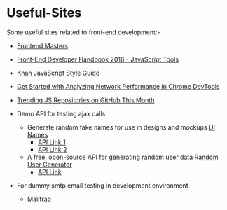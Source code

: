 # Useful-Sites
Some useful sites related to front-end development:-

- [Frontend Masters](https://github.com/FrontendMasters)
- [Front-End Developer Handbook 2016 - JavaScript Tools](https://www.frontendhandbook.com/tools/js.html)
- [Khan JavaScript Style Guide](https://github.com/Khan/style-guides/blob/master/style/javascript.md)

- [Get Started with Analyzing Network Performance in Chrome DevTools](https://developers.google.com/web/tools/chrome-devtools/network-performance/)

- [Trending JS Repositories on GitHub This Month](https://github.com/trending?l=javascript&since=monthly)

- Demo API for testing ajax calls
  - Generate random fake names for use in designs and mockups [UI Names](https://uinames.com/)
    - [API Link 1](https://uinames.com/api/)
    - [API Link 2](https://uinames.com/api/?amount=10)
  - A free, open-source API for generating random user data [Random User Generator](https://randomuser.me/)
    - [API Link](https://randomuser.me/api/)

- For dummy smtp email testing in development environment
  - [Mailtrap](https://mailtrap.io/)
